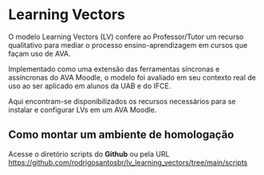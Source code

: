# Learning Vectors

O modelo Learning Vectors (LV) confere ao Professor/Tutor um recurso qualitativo para mediar o processo ensino-aprendizagem em cursos que façam uso de AVA.

Implementado como uma extensão das ferramentas síncronas e assíncronas do AVA Moodle, o modelo foi avaliado em seu contexto real de uso ao ser aplicado em alunos da UAB e do IFCE.

Aqui encontram-se disponibilizados os recursos necessários para se instalar e configurar LVs em um AVA Moodle.

## Como montar um ambiente de homologação

Acesse o diretório scripts do **Github** ou pela URL https://github.com/rodrigosantosbr/lv_learning_vectors/tree/main/scripts
